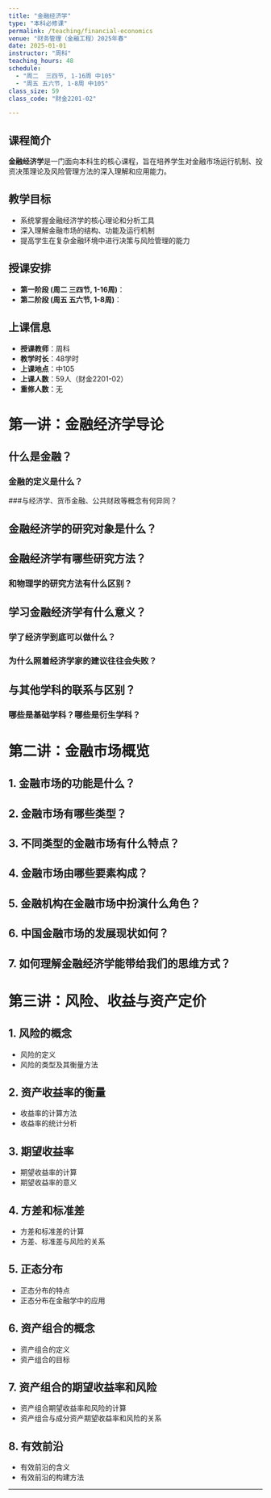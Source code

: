 ```yaml
---
title: "金融经济学"
type: "本科必修课"
permalink: /teaching/financial-economics
venue: "财务管理（金融工程）2025年春"
date: 2025-01-01
instructor: "周科"
teaching_hours: 48
schedule: 
  - "周二  三四节, 1-16周 中105"
  - "周五 五六节, 1-8周 中105"
class_size: 59
class_code: "财金2201-02"

---
```


## 课程简介  

**金融经济学**是一门面向本科生的核心课程，旨在培养学生对金融市场运行机制、投资决策理论及风险管理方法的深入理解和应用能力。  

## 教学目标  

- 系统掌握金融经济学的核心理论和分析工具  
- 深入理解金融市场的结构、功能及运行机制  
- 提高学生在复杂金融环境中进行决策与风险管理的能力  

## 授课安排  

- **第一阶段 (周二  三四节, 1-16周)**：
- **第二阶段 (周五 五六节, 1-8周)**：

## 上课信息  

- **授课教师**：周科  
- **教学时长**：48学时  
- **上课地点**：中105  
- **上课人数**：59人（财金2201-02）  
- **重修人数**：无  



# 第一讲：金融经济学导论

## 什么是金融？
### 金融的定义是什么？
###与经济学、货币金融、公共财政等概念有何异同？

## 金融经济学的研究对象是什么？

## 金融经济学有哪些研究方法？
### 和物理学的研究方法有什么区别？

## 学习金融经济学有什么意义？
### 学了经济学到底可以做什么？
### 为什么照着经济学家的建议往往会失败？

## 与其他学科的联系与区别？
### 哪些是基础学科？哪些是衍生学科？

# 第二讲：金融市场概览

## 1. 金融市场的功能是什么？

## 2. 金融市场有哪些类型？

## 3. 不同类型的金融市场有什么特点？

## 4. 金融市场由哪些要素构成？

## 5. 金融机构在金融市场中扮演什么角色？

## 6. 中国金融市场的发展现状如何？

## 7. 如何理解金融经济学能带给我们的思维方式？

# 第三讲：风险、收益与资产定价
## 1. 风险的概念
- 风险的定义
- 风险的类型及其衡量方法

## 2. 资产收益率的衡量
- 收益率的计算方法
- 收益率的统计分析

## 3. 期望收益率
- 期望收益率的计算
- 期望收益率的意义

## 4. 方差和标准差
- 方差和标准差的计算
- 方差、标准差与风险的关系

## 5. 正态分布
- 正态分布的特点
- 正态分布在金融学中的应用

## 6. 资产组合的概念
- 资产组合的定义
- 资产组合的目标

## 7. 资产组合的期望收益率和风险
- 资产组合期望收益率和风险的计算
- 资产组合与成分资产期望收益率和风险的关系

## 8. 有效前沿
- 有效前沿的含义
- 有效前沿的构建方法


---
